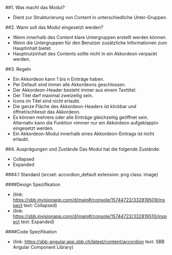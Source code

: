 ##1. Was macht das Modul?
* Dient zur Strukturierung von Content in unterschiedliche Unter-Gruppen.

##2. Wann soll das Modul eingesetzt werden?
* Wenn innerhalb des Content klare Untergruppen erstellt werden können.
* Wenn die Untergruppen für den Benutzer zusätzliche Informationen zum Hauptinhalt bietet.
* Hauptnutzinhalt des Contents sollte nicht in ein Akkordeon verpackt werden.

##3. Regeln
* Ein Akkordeon kann 1 bis n Einträge haben.
* Per Default sind immer alle Akkordeons geschlossen.
* Der Akkordeon-Header besteht immer aus einem Texttitel.
* Der Titel darf maximal zweizeilig sein.
* Icons im Titel sind nicht erlaubt.
* Die ganze Fläche des Akkordeon-Headers ist klickbar und öffnet/schliesst das Akkordeon.
* Es können mehrere oder alle Einträge gleichzeitig geöffnet sein. Alternativ kann die Funktion «immer nur ein Akkordeon aufgeklappt» eingesetzt werden.
* Ein Akkordeon-Modul innerhalb eines Akkordeon-Eintrags ist nicht erlaubt.

##4. Ausprägungen und Zustände
Das Modul hat die folgende Zustände:
* Collapsed
* Expanded

###4.1 Standard
(srcset: accordion_default extension: png class: image)

####Design Spezifikation
*   (link: https://sbb.invisionapp.com/d/main#/console/15744722/332819509/inspect text: Collapsed)
*   (link: https://sbb.invisionapp.com/d/main#/console/15744722/332819510/inspect text: Expanded)

####Code Spezifikation
*   (link: https://sbb-angular.app.sbb.ch/latest/content/accordion text: SBB Angular Component Library)
